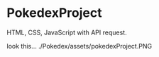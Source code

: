 # PokedexProject
HTML, CSS, JavaScript with API request.

look this...
./Pokedex/assets/pokedexProject.PNG
